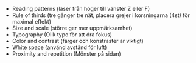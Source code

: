 - Reading patterns (läser från höger till vänster Z eller F)
- Rule of thirds (tre gånger tre nät, placera grejer i korsningarna (4st) för maximal effekt)
- Size and scale (större ger mer uppmärksamhet)
- Typography (Olik typo för att dra fokus)
- Color and contrast (färger och konstraster är viktigt)
- White space (använd avstånd för luft)
- Proximity and repetition (Mönster på sidan)
